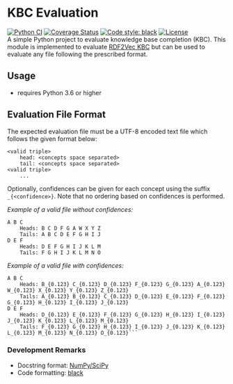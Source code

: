 # KBC Evaluation
[![Python CI](https://github.com/janothan/kbc_evaluation/workflows/Python%20CI/badge.svg)](https://github.com/janothan/kbc_evaluation/actions) 
[![Coverage Status](https://coveralls.io/repos/github/janothan/kbc_evaluation/badge.svg)](https://coveralls.io/github/janothan/kbc_evaluation) 
[![Code style: black](https://img.shields.io/badge/code%20style-black-000000.svg)](https://github.com/psf/black)
[![License](https://img.shields.io/github/license/janothan/kbc_evaluation)](./LICENSE) <br/>
A simple Python project to evaluate knowledge base completion (KBC). This module is implemented to evaluate [RDF2Vec KBC](https://github.com/janothan/kbc_rdf2vec) but can be used to evaluate any file following the prescribed format.

## Usage
- requires Python 3.6 or higher

## Evaluation File Format
The expected evaluation file must be a UTF-8 encoded text file which follows the given format below:
```
<valid triple>
    head: <concepts space separated>
    tail: <concepts space separated>
<valid triple>
    ...
```
Optionally, confidences can be given for each concept using the suffix `_{<confidence>}`.
Note that no ordering based on confidences is performed.

*Example of a valid file without confidences:*
```
A B C
	Heads: B C D F G A W X Y Z
	Tails: A B C D E F G H I J
D E F
	Heads: D E F G H I J K L M
	Tails: F G H I J K L M N O
```

*Example of a valid file with confidences:*
```
A B C
	Heads: B_{0.123} C_{0.123} D_{0.123} F_{0.123} G_{0.123} A_{0.123} W_{0.123} X_{0.123} Y_{0.123} Z_{0.123}
	Tails: A_{0.123} B_{0.123} C_{0.123} D_{0.123} E_{0.123} F_{0.123} G_{0.123} H_{0.123} I_{0.123} J_{0.123}
D E F
	Heads: D_{0.123} E_{0.123} F_{0.123} G_{0.123} H_{0.123} I_{0.123} J_{0.123} K_{0.123} L_{0.123} M_{0.123}
	Tails: F_{0.123} G_{0.123} H_{0.123} I_{0.123} J_{0.123} K_{0.123} L_{0.123} M_{0.123} N_{0.123} O_{0.123}```
```

### Development Remarks
- Docstring format: <a href="https://numpy.org/doc/stable/docs/howto_document.html">NumPy/SciPy</a>
- Code formatting: <a href="https://github.com/psf/black">black</a>